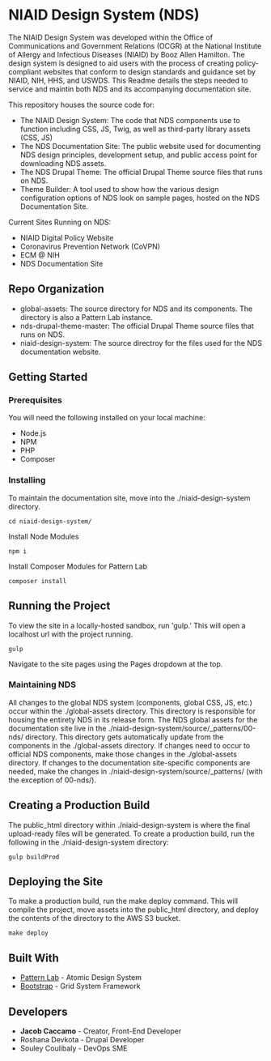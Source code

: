 # NIAID Design System (NDS)

The NIAID Design System was developed within the Office of Communications and Government Relations (OCGR) at the National Institute of Allergy and Infectious Diseases (NIAID) by Booz Allen Hamilton. The design system is designed to aid users with the process of creating policy-compliant websites that conform to design standards and guidance set by NIAID, NIH, HHS, and USWDS. This Readme details the steps needed to service and maintin both NDS and its accompanying documentation site.

This repository houses the source code for:
* The NIAID Design System: The code that NDS components use to function including CSS, JS, Twig, as well as third-party library assets (CSS, JS)
* The NDS Documentation Site: The public website used for documenting NDS design principles, development setup, and public access point for downloading NDS assets.
* The NDS Drupal Theme: The official Drupal Theme source files that runs on NDS.
* Theme Builder: A tool used to show how the various design configuration options of NDS look on sample pages, hosted on the NDS Documentation Site.

Current Sites Running on NDS:
* NIAID Digital Policy Website
* Coronavirus Prevention Network (CoVPN)
* ECM @ NIH
* NDS Documentation Site

## Repo Organization

* global-assets: The source directory for NDS and its components. The directory is also a Pattern Lab instance.
* nds-drupal-theme-master: The official Drupal Theme source files that runs on NDS.
* niaid-design-system: The source directroy for the files used for the NDS documentation website.

## Getting Started

### Prerequisites

You will need the following installed on your local machine:

* Node.js
* NPM
* PHP
* Composer

### Installing

To maintain the documentation site, move into the ./niaid-design-system directory.

```
cd niaid-design-system/
```

Install Node Modules

```
npm i
```

Install Composer Modules for Pattern Lab

```
composer install
```

## Running the Project

To view the site in a locally-hosted sandbox, run 'gulp.' This will open a localhost url with the project running.

```
gulp
```

Navigate to the site pages using the Pages dropdown at the top.

### Maintaining NDS

All changes to the global NDS system (components, global CSS, JS, etc.) occur within the ./global-assets directory. This directory is responsible for housing the entirety NDS in its release form. The NDS global assets for the documentation site live in the ./niaid-design-system/source/_patterns/00-nds/ directory. This directory gets automatically update from the components in the ./global-assets directory. If changes need to occur to official NDS components, make those changes in the ./global-assets directory. If changes to the documentation site-specific components are needed, make the changes in ./niaid-design-system/source/_patterns/ (with the exception of 00-nds/).

## Creating a Production Build

The public_html directory within ./niaid-design-system is where the final upload-ready files will be generated. To create a production build, run the following in the ./niaid-design-system directory:

```
gulp buildProd
```

## Deploying the Site

To make a production build, run the make deploy command. This will compile the project, move assets into the public_html directory, and deploy the contents of the directory to the AWS S3 bucket.

```
make deploy
```

## Built With

* [Pattern Lab](https://patternlab.io/) - Atomic Design System
* [Bootstrap](https://getbootstrap.com/) - Grid System Framework

## Developers

* **Jacob Caccamo** - Creator, Front-End Developer
* Roshana Devkota - Drupal Developer
* Souley Coulibaly - DevOps SME
